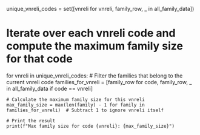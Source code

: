unique_vnreli_codes = set([vnreli for vnreli, family_row, _ in all_family_data])

# Iterate over each vnreli code and compute the maximum family size for that code
for vnreli in unique_vnreli_codes:
    # Filter the families that belong to the current vnreli code
    families_for_vnreli = [family_row for code, family_row, _ in all_family_data if code == vnreli]
    
    # Calculate the maximum family size for this vnreli
    max_family_size = max(len(family) - 1 for family in families_for_vnreli)  # Subtract 1 to ignore vnreli itself
    
    # Print the result
    print(f"Max family size for code {vnreli}: {max_family_size}")
